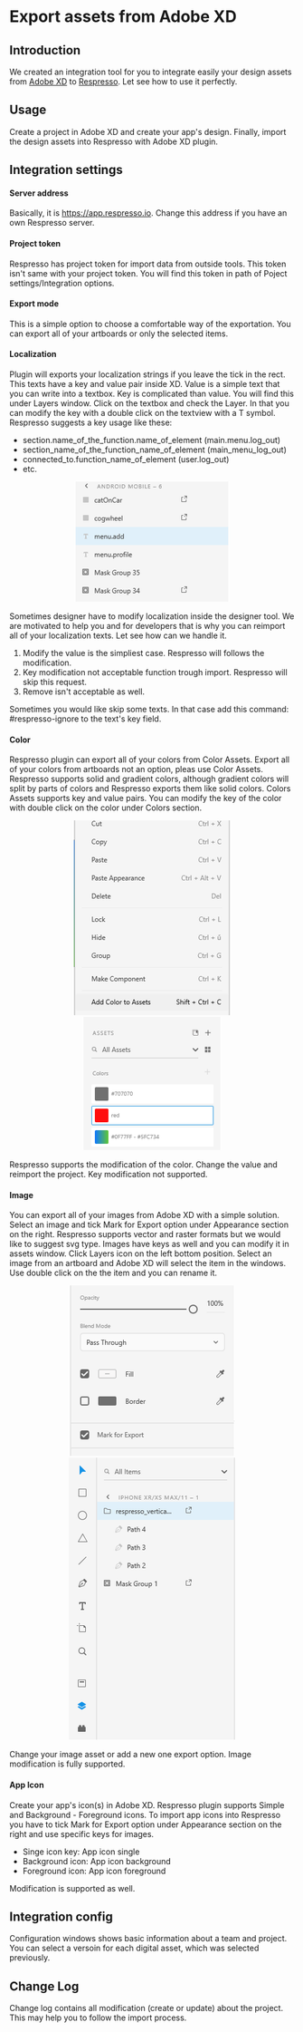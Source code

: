# Export assets from Adobe XD

## Introduction
We created an integration tool for you to integrate easily your design assets from [Adobe XD](https://www.adobe.com/products/xd.html) to [Respresso](https://respresso.io). Let see how to use it perfectly.

## Usage
Create a project in Adobe XD and create your app's design. Finally, import the design assets into Respresso with Adobe XD plugin.

## Integration settings
 
 #### Server address
	
 Basically, it is https://app.respresso.io. Change this address if you have an own Respresso server.
 
 #### Project token
	
Respresso has project token for import data from outside tools. This token isn't same with your project token.  You will find this token in path of Poject settings/Integration options.
	
 #### Export mode
This is a simple option to choose a comfortable way of the exportation. You can export all of your artboards or only the selected items.
	
#### Localization
Plugin will exports your localization strings if you leave the tick in the rect. This texts have a key and value pair inside XD. Value is a simple text that you can write into a textbox. Key is complicated than value. You will find this under Layers window. Click on the textbox and check the Layer. In that you can modify the key with a double click on the textview with a T symbol. Respresso suggests a key usage like these:
	
* section.name_of_the_function.name_of_element (main.menu.log_out)
* section_name_of_the_function_name_of_element (main_menu_log_out)
* connected_to.function_name_of_element (user.log_out)
* etc.
	
<p align="center"><img src="documentation/localization.png"></p>

Sometimes designer have to modify localization inside the designer tool. We are motivated to help you and for developers that is why you can reimport all of your localization texts. Let see how can we handle it.
 1. Modify the value is the simpliest case. Respresso will follows the modification.
 2. Key modification not acceptable function trough import. Respresso will skip this request. 
 3. Remove isn't acceptable as well.

 Sometimes you would like skip some texts. In that case add this command: #respresso-ignore to the text's key field.
	
#### Color
Respresso plugin can export all of your colors from Color Assets. Export all of your colors from artboards not an option, pleas use Color Assets. Respresso supports solid and gradient colors, although gradient colors will split by parts of colors and Respresso exports them like solid colors. Colors Assets supports key and value pairs. You can modify the key of the color with double click on the color under Colors section.

<p align="center">
	<img src="documentation/color_add.png">
	<img src="documentation/color_assets.png">
</p>

Respresso supports the modification of the color. Change the value and reimport the project. Key modification not supported.
	
#### Image
You can export all of your images from Adobe XD with a simple solution. Select an image and tick Mark for Export option under Appearance section on the right. Respresso supports vector and raster formats but we would like to suggest svg type. Images have keys as well and you can modify it in assets window. Click Layers icon on the left bottom position. Select an image from an artboard and Adobe XD will select the item in the windows. Use double click on the the item and you can rename it.

<p align="center">
	<img src="documentation/export.png">
	<img src="documentation/image_rename.png">
</p>

Change your image asset or add a new one export option. Image modification is fully supported. 
	
#### App Icon
Create your app's icon(s) in Adobe XD. Respresso plugin supports Simple and Background - Foreground icons. To import app icons into Respresso you have to tick Mark for Export option under Appearance section on the right and use specific keys for images.
* Singe icon key: App icon single
* Background icon: App icon background
* Foreground icon: App icon foreground

Modification is supported as well.

## Integration config

Configuration windows shows basic information about a team and project. You can select a versoin for each digital asset, which was selected previously. 

## Change Log

Change log contains all modification (create or update) about the project. This may help you to follow the import process.

